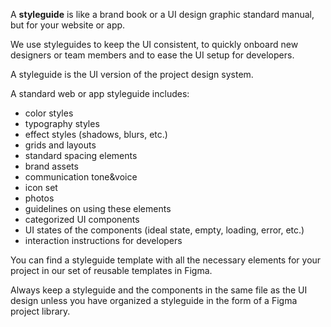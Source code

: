A **styleguide** is like a brand book or a UI design graphic standard manual, but for your website or app.

We use styleguides to keep the UI consistent, to quickly onboard new designers or team members and to ease the UI setup for developers.

A styleguide is the UI version of the project design system.

A standard web or app styleguide includes:

- color styles
- typography styles
- effect styles (shadows, blurs, etc.)
- grids and layouts
- standard spacing elements
- brand assets
- communication tone&voice
- icon set
- photos
- guidelines on using these elements
- categorized UI components
- UI states of the components (ideal state, empty, loading, error, etc.)
- interaction instructions for developers

You can find a styleguide template with all the necessary elements for your project in our set of reusable templates in Figma.

Always keep a styleguide and the components in the same file as the UI design unless you have organized a styleguide in the form of a Figma project library.
